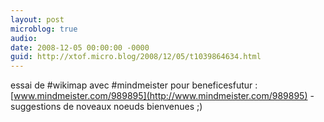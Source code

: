 ```yaml
---
layout: post
microblog: true
audio: 
date: 2008-12-05 00:00:00 -0000
guid: http://xtof.micro.blog/2008/12/05/t1039864634.html
---
```

essai de #wikimap avec #mindmeister pour beneficesfutur : [www.mindmeister.com/989895](http://www.mindmeister.com/989895) - suggestions de noveaux noeuds bienvenues ;)
